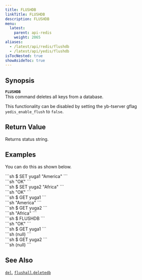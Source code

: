```yaml
---
title: FLUSHDB
linkTitle: FLUSHDB
description: FLUSHDB
menu:
  latest:
    parent: api-redis
    weight: 2065
aliases:
  - /latest/api/redis/flushdb
  - /latest/api/yedis/flushdb
isTocNested: true
showAsideToc: true
---
```


## Synopsis
<b>`FLUSHDB`</b><br>
This command deletes all keys from a database.

This functionality can be disabled by setting the yb-tserver gflag `yedis_enable_flush` to `false`.

## Return Value
Returns status string.

## Examples

You can do this as shown below.
<div class='copy separator-dollar'>
```sh
$ SET yuga1 "America"
```
</div>
```sh
"OK"
```
<div class='copy separator-dollar'>
```sh
$ SET yuga2 "Africa"
```
</div>
```sh
"OK"
```
<div class='copy separator-dollar'>
```sh
$ GET yuga1
```
</div>
```sh
"America"
```
<div class='copy separator-dollar'>
```sh
$ GET yuga2
```
</div>
```sh
"Africa"
```
<div class='copy separator-dollar'>
```sh
$ FLUSHDB
```
</div>
```sh
"OK"
```
<div class='copy separator-dollar'>
```sh
$ GET yuga1
```
</div>
```sh
(null)
```
<div class='copy separator-dollar'>
```sh
$ GET yuga2
```
</div>
```sh
(null)
```

## See Also
[`del`](../del/), [`flushall`](../flushall/),[`deletedb`](../deletedb/)
